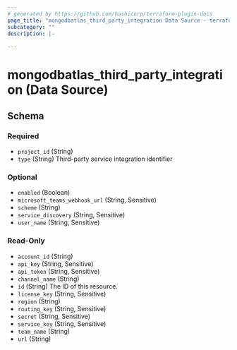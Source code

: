 ```yaml
---
# generated by https://github.com/hashicorp/terraform-plugin-docs
page_title: "mongodbatlas_third_party_integration Data Source - terraform-provider-mongodbatlas"
subcategory: ""
description: |-
  
---
```


# mongodbatlas_third_party_integration (Data Source)





<!-- schema generated by tfplugindocs -->
## Schema

### Required

- `project_id` (String)
- `type` (String) Third-party service integration identifier

### Optional

- `enabled` (Boolean)
- `microsoft_teams_webhook_url` (String, Sensitive)
- `scheme` (String)
- `service_discovery` (String, Sensitive)
- `user_name` (String, Sensitive)

### Read-Only

- `account_id` (String)
- `api_key` (String, Sensitive)
- `api_token` (String, Sensitive)
- `channel_name` (String)
- `id` (String) The ID of this resource.
- `license_key` (String, Sensitive)
- `region` (String)
- `routing_key` (String, Sensitive)
- `secret` (String, Sensitive)
- `service_key` (String, Sensitive)
- `team_name` (String)
- `url` (String)
